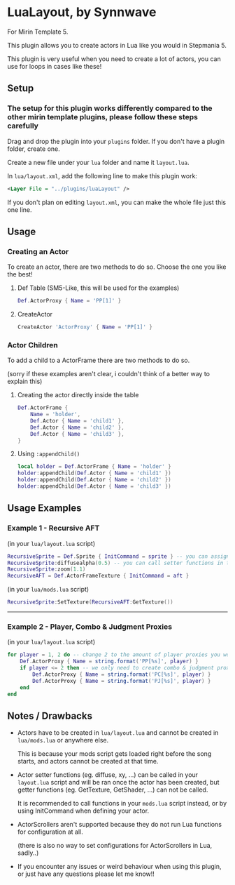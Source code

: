 # LuaLayout, by Synnwave

For Mirin Template 5.

This plugin allows you to create actors in Lua like you would in Stepmania 5.

This plugin is very useful when you need to create a lot of actors, you can use for loops in cases like these!

## Setup

### The setup for this plugin works differently compared to the other mirin template plugins, please follow these steps carefully

Drag and drop the plugin into your `plugins` folder.
If you don't have a plugin folder, create one.

Create a new file under your `lua` folder and name it `layout.lua`.

In `lua/layout.xml`, add the following line to make this plugin work:

```xml
<Layer File = "../plugins/luaLayout" />
```

If you don't plan on editing `layout.xml`, you can make the whole file just this one line.

## Usage

### Creating an Actor

To create an actor, there are two methods to do so.
Choose the one you like the best!

1. Def Table (SM5-Like, this will be used for the examples)

    ```lua
    Def.ActorProxy { Name = 'PP[1]' }   
    ```

2. CreateActor

    ```lua
    CreateActor 'ActorProxy' { Name = 'PP[1]' }
    ```

### Actor Children

To add a child to a ActorFrame there are two methods to do so.

(sorry if these examples aren't clear, i couldn't think of a better way to explain this)

1. Creating the actor directly inside the table

    ```lua
    Def.ActorFrame { 
        Name = 'holder',
        Def.Actor { Name = 'child1' },
        Def.Actor { Name = 'child2' },
        Def.Actor { Name = 'child3' },
    }   
    ```

2. Using `:appendChild()`

    ```lua
    local holder = Def.ActorFrame { Name = 'holder' }   
    holder:appendChild(Def.Actor { Name = 'child1' })
    holder:appendChild(Def.Actor { Name = 'child2' })
    holder:appendChild(Def.Actor { Name = 'child3' })
    ```

## Usage Examples

### Example 1 - Recursive AFT

(in your `lua/layout.lua` script)

```lua
RecursiveSprite = Def.Sprite { InitCommand = sprite } -- you can assign actors to variables! (you can also use 'Name=' aswell, use whatever one you like!)
RecursiveSprite:diffusealpha(0.5) -- you can call setter functions in this script! (note: please read the Notes/Drawbacks of this plugin)
RecursiveSprite:zoom(1.1)
RecursiveAFT = Def.ActorFrameTexture { InitCommand = aft }
```

(in your `lua/mods.lua` script)

```lua
RecursiveSprite:SetTexture(RecursiveAFT:GetTexture())
```

---

### Example 2 - Player, Combo & Judgment Proxies

(in your `lua/layout.lua` script)

```lua
for player = 1, 2 do -- change 2 to the amount of player proxies you would like to create
    Def.ActorProxy { Name = string.format('PP[%s]', player) }
    if player <= 2 then -- we only need to create combo & judgment proxies for players 1 and 2
        Def.ActorProxy { Name = string.format('PC[%s]', player) }
        Def.ActorProxy { Name = string.format('PJ[%s]', player) }
    end
end
```

## Notes / Drawbacks

* Actors have to be created in `lua/layout.lua` and cannot be created in `lua/mods.lua` or anywhere else.

    This is because your mods script gets loaded right before the song starts, and actors cannot be created at that time.

* Actor setter functions (eg. diffuse, xy, ...) can be called in your `layout.lua` script and will be ran once the actor has been created, but getter functions (eg. GetTexture, GetShader, ...) can not be called.

    It is recommended to call functions in your `mods.lua` script instead, or by using InitCommand when defining your actor.

* ActorScrollers aren't supported because they do not run Lua functions for configuration at all.

    (there is also no way to set configurations for ActorScrollers in Lua, sadly..)

* If you encounter any issues or weird behaviour when using this plugin, or just have any questions please let me know!!
